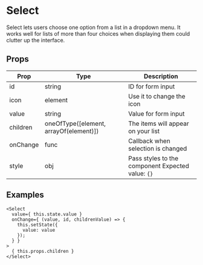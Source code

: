 # Select

Select lets users choose one option from a list in a dropdown menu. It
works well for lists of more than four choices when displaying them could
clutter up the interface.

## Props

| Prop | Type | Description |
| ---- | ---- | ----------- |
| id | string | ID for form input |
| icon | element | Use it to change the icon |
| value | string | Value for form input |
| children | oneOfType([element, arrayOf(element)]) | The items will appear on your list |
| onChange | func | Callback when selection is changed |
| style | obj | Pass styles to the component Expected value: `{}` |

## Examples

```
<Select
  value={ this.state.value }
  onChange={ (value, id, childrenValue) => {
    this.setState({
      value: value
    });
  } }
>
  { this.props.children }
</Select>
```
